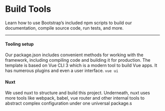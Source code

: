 # Build Tools

Learn how to use Bootstrap’s included npm scripts to build our documentation, compile source code, run tests, and more.

<hr>

#### Tooling setup

Our package.json includes convenient methods for working with the framework, including compiling code and building it
for production. The template is based on Vue CLI 3 which is a modern tool to build Vue apps. It has numerous plugins and even
a user interface. `vue ui`

#### Nuxt

We used nuxt to structure and build this project. Underneath, nuxt uses more tools like webpack, babel, vue router and other internal
tools to abstract complex configuration under one universal package.s
